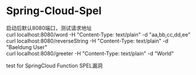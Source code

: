 # Spring-Cloud-Spel

启动后默认8080端口，测试请求地址  
curl localhost:8080/word -H "Content-Type: text/plain" -d "aa,bb,cc,dd,ee"   
curl localhost:8080/reverseString -H "Content-Type: text/plain" -d "Baeldung User"    
curl localhost:8080/greeter -H "Content-Type: text/plain" -d "World"

test for SpringCloud Function SPEL漏洞